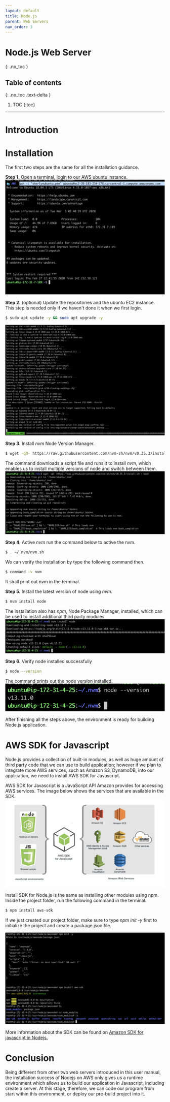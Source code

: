 ```yaml
---
layout: default
title: Node.js 
parent: Web Servers
nav_order: 3
---
```


# Node.js Web Server
{: .no_toc }

## Table of contents
{: .no_toc .text-delta }

1. TOC
{:toc}

---


# Introduction


# Installation
The first two steps are the same for all the installation guidance.

**Step 1.** Open a terminal, login to our AWS ubuntu instance.
![login](../../assets/images/login.png)

**Step 2.** (optional) Update the repositories and the ubuntu EC2 instance.
This step is needed only if we haven't done it when we first login.
```bash
$ sudo apt update -y && sudo apt upgrade -y
```
![upadate](../../assets/images/update.png)

**Step 3.** Install *nvm* Node Version Manager.
```bash
$ wget -qO- https://raw.githubusercontent.com/nvm-sh/nvm/v0.35.3/install.sh | bash
```
The command downloads a script file and runs it to install *nvm*, which enables us to install multiple versions of node and switch between them. 
![nvm-install](../../assets/images/nvm-install.png)

**Step 4.** Active *nvm*
run the command below to active the nvm.
```bash
$ . ~/.nvm/nvm.sh
```
We can verify the installation by type the following command then.
```bash
$ command -v nvm
```
It shall print out nvm in the terminal. 

**Step 5.** Install the latest version of node using *nvm*.
```bash
$ nvm install node
```
The installation also has *npm*, Node Package Manager, installed, which can be used to install additional third party modules. 
![node-install](../../assets/images/node-install.png)

**Step 6.** Verify node installed successfully
```bash
$ node --version
```
The command prints out the node version installed.
![node-version](../../assets/images/node-version.png)

After finishing all the steps above, the environment is ready for building Node.js application.

# AWS SDK for Javascript

Node.js provides a collection of built-in modules, as well as huge amount of third party code that we can use to build application; however if we plan to integrate more AWS services, such as Amazon S3, DynamoDB, into our application, we need to install AWS SDK for Javascript.

AWS SDK for Javascript is a JavaScript API Amazon provides for accessing AWS services. The image below shows the services that are available in the SDK.
![sdk](../../assets/images/sdk.png)

Install SDK for Node.js is the same as installing other modules using npm. Inside the project folder, run the following command in the terminal.
```bash
$ npm install aws-sdk
```
If we just created our project folder, make sure to type *npm init -y* first to initialize the project and create a package.json file.

![sdk-install](../../assets/images/sdk-install.png)

More information about the SDK can be found on [Amazon SDK for javascript in Nodejs.](https://aws.amazon.com/sdk-for-node-js/)

# Conclusion

Being different from other two web servers introduced in this user manual, the installation success of Nodejs on AWS only gives us a runtime environment which allows us to build our application in Javascript, including create a server. At this stage, therefore, we can code our program from start within this environment, or deploy our pre-build project into it.